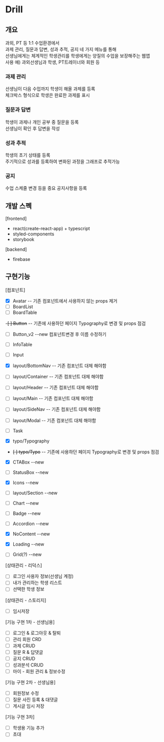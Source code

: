 # Drill

## 개요

과외, PT 등 1:1 수업환경에서  
과제 관리, 질문과 답변, 성과 추적, 공지 네 가지 메뉴를 통해  
선생님에게는 체계적인 학생관리를 학생에게는 양질의 수업을 보장해주는 웹앱  
사용 예) 과외선생님과 학생, PT트레이너와 회원 등

### 과제 관리

선생님이 다음 수업까지 학생이 해올 과제를 등록  
체크박스 형식으로 학생은 완료한 과제를 표시

### 질문과 답변

학생이 과제나 개인 공부 중 질문을 등록  
선생님이 확인 후 답변을 작성

### 성과 추적

학생의 초기 상태를 등록  
주기적으로 성과를 등록하여 변화된 과정을 그래프로 추적가능

### 공지

수업 스케줄 변경 등을 중요 공지사항을 등록

## 개발 스펙

[frontend]

- react(create-react-app) + typescript
- styled-components
- storybook

[backend]

- firebase

## 구현기능

[컴포넌트]

- [x] Avatar -- 기존 컴포넌트에서 사용하지 않는 props 제거
- [ ] BoardList
- [ ] BoardTable

-~~[ ] Button~~ -- 기존에 사용하던 페이지 Typography로 변경 및 props 점검

- [ ] Button_v2 --new 컴포넌트변경 후 이름 수정하기

- [ ] InfoTable

- [ ] Input

- [x] layout/BottomNav -- 기존 컴포넌트 대체 해야함

- [ ] layout/Container -- 기존 컴포넌트 대체 해야함
- [ ] layout/Header -- 기존 컴포넌트 대체 해야함
- [ ] layout/Main -- 기존 컴포넌트 대체 해야함
- [ ] layout/SideNav -- 기존 컴포넌트 대체 해야함

- [ ] layout/Modal -- 기존 컴포넌트 대체 해야함
- [ ] Task
- [x] typo/Typography
- ~~[ ] typo/Typo~~ -- 기존에 사용하던 페이지 Typography로 변경 및 props 점검
- [x] CTABox --new
- [ ] StatusBox --new
- [x] Icons --new

- [ ] layout/Section --new

- [ ] Chart --new
- [ ] Badge --new
- [ ] Accordion --new
- [x] NoContent --new
- [x] Loading --new
- [ ] Grid(?) --new

[상태관리 - 리덕스]

- [ ] 로그인 사용자 정보(선생님 계정)
- [ ] 내가 관리하는 학생 리스트
- [ ] 선택한 학생 정보

[상태관리 - 스토리지]

- [ ] 임시저장

[기능 구현 1차 - 선생님용]

- [ ] 로그인 & 로그아웃 & 탈퇴
- [ ] 관리 회원 CRD
- [ ] 과제 CRUD
- [ ] 질문 R & 답댓글
- [ ] 공지 CRUD
- [ ] 성과분석 CRUD
- [ ] 마이 - 회원 관리 & 정보수정

[기능 구현 2차 - 선생님용]

- [ ] 회원정보 수정
- [ ] 질문 사진 등록 & 대댓글
- [ ] 게시글 임시 저장

[기능 구현 3차]

- [ ] 학생용 기능 추가
- [ ] 초대
